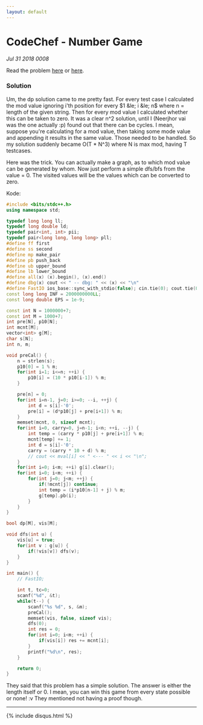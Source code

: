 ```yaml
---
layout: default
---
```


# CodeChef - Number Game
_Jul 31 2018 0008_

Read the problem [here](https://www.codechef.com/problems/NUMBGAME) or [here](https://vjudge.net/problem/CodeChef-NUMBGAME).

### Solution

Um, the dp solution came to me pretty fast. For every test case I calculated the mod value ignoring i'th position for every $1 &le; i &le; n$ where n = length of the given string. Then for every mod value I calculated whether this can be taken to zero. It was a clear n^2 solution, until I (Neerjhor vai was the one actually :p) found out that there can be cycles. I mean, suppose you're calculating for a mod value, then taking some mode value and appending it results in the same value. Those needed to be handled. So my solution suddenly became O(T * N^3) where N is max mod, having T testcases.

Here was the trick. You can actually make a graph, as to which mod value can be generated by whom. Now just perform a simple dfs/bfs from the value = 0. The visited values will be the values which can be converted to zero.

Kode:
```cpp
#include <bits/stdc++.h>
using namespace std;

typedef long long ll;
typedef long double ld;
typedef pair<int, int> pii;
typedef pair<long long, long long> pll;
#define ff first
#define ss second
#define mp make_pair
#define pb push_back
#define ub upper_bound
#define lb lower_bound
#define all(x) (x).begin(), (x).end()
#define dbg(x) cout << " -- dbg: " << (x) << "\n"
#define FastIO ios_base::sync_with_stdio(false); cin.tie(0); cout.tie(0);
const long long INF = 2000000000LL;
const long double EPS = 1e-9;

const int N = 1000000+7;
const int M = 1000+7;
int pre[N], p10[N];
int mcnt[M];
vector<int> g[M];
char s[N];
int n, m;

void preCal() {
    n = strlen(s);
    p10[0] = 1 % m;
    for(int i=1; i<=n; ++i) {
        p10[i] = (10 * p10[i-1]) % m;
    }

    pre[n] = 0;
    for(int i=n-1, j=0; i>=0; --i, ++j) {
        int d = s[i]-'0';
        pre[i] = (d*p10[j] + pre[i+1]) % m;
    }
	memset(mcnt, 0, sizeof mcnt);
    for(int i=0, carry=0, j=n-1; i<n; ++i, --j) {
        int temp = (carry * p10[j] + pre[i+1]) % m;
		mcnt[temp] += 1;
        int d = s[i]-'0';
        carry = (carry * 10 + d) % m;
        // cout << mval[i] << " <--- " << i << "\n";
    }
    for(int i=0; i<m; ++i) g[i].clear();
    for(int i=0; i<m; ++i) {
        for(int j=0; j<m; ++j) {
            if(!mcnt[j]) continue;
            int temp = (i*p10[n-1] + j) % m;
            g[temp].pb(i);
        }
    }
}

bool dp[M], vis[M];

void dfs(int u) {
    vis[u] = true;
    for(int v : g[u]) {
        if(!vis[v]) dfs(v);
    }
}

int main() {
    // FastIO;

    int t, tc=0;
    scanf("%d", &t);
    while(t--) {
        scanf("%s %d", s, &m);
        preCal();
        memset(vis, false, sizeof vis);
        dfs(0);
        int res = 0;
        for(int i=0; i<m; ++i) {
            if(vis[i]) res += mcnt[i];
		}
        printf("%d\n", res);
    }

    return 0;
}
```
They said that this problem has a simple solution. The answer is either the length itself or 0. I mean, you can win this game from every state possible or none! :v They mentioned not having a proof though.

***

{% include disqus.html %}
